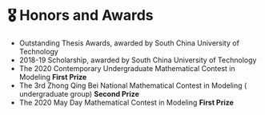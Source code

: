 # 🎖 Honors and Awards
- Outstanding Thesis Awards, awarded by South China University of Technology
- 2018-19 Scholarship, awarded by South China University of Technology
- The 2020 Contemporary Undergraduate Mathematical Contest in Modeling **First Prize**
- The 3rd Zhong Qing Bei National Mathematical Contest in Modeling ( undergraduate group) **Second Prize**
- The 2020 May Day Mathematical Contest in Modeling **First Prize**
